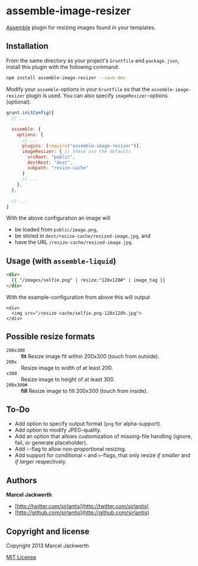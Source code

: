 # assemble-image-resizer

[Assemble](http://assemble.io) plugin for resizing images found in your templates.

## Installation

From the same directory as your project's `Gruntfile` and `package.json`, install this plugin with the following command:

```bash
npm install assemble-image-resizer --save-dev
```

Modify your `assemble`-options in your `Gruntfile` so that the `assemble-image-resizer` plugin is used. You can also specify `imageResizer`-options (optional).

```js
grunt.initConfig({
  // ...
  
  assemble: {
    options: {
      // ...
      plugins: [require("assemble-image-resizer")],
      imageResizer: { // these are the defaults
        srcRoot: "public",
        destRoot: "dest",
        subpath: "resize-cache"
      }
      // ...
    },
  },
  
  // ...
}
```
    
With the above configuration an image will

- be loaded from `public/image.png`,
- be stored in `dest/resize-cache/resized-image.jpg`, and
- have the URL `/resize-cache/resized-image.jpg`.

## Usage (with `assemble-liquid`)
   
```html 
<div>
  {{ "/images/selfie.png" | resize:"128x128#" | image_tag }}
</div>
```
    
With the example-configuration from above this will output

```
<div>
  <img src="/resize-cache/selfie.png-128x128h.jpg">
</div>
```

## Possible resize formats

<dl>
  <dt><code>200x300</code></dt>
  <dd><strong>fit</strong> Resize image fit within 200x300 (touch from outside).</dd>

  <dt><code>200x</code></dt>  
  <dd>Resize image to width of at least 200.</dd>

  <dt><code>x300</code></dt>
  <dd>Resize image to height of at least 300.</dd>
  
  <dt><code>200x300#</code></dt>
  <dd><strong>fill</strong> Resize image to fill 200x300 (touch from inside).</dd>
</dl>

## To-Do

- Add option to specify output format (`png` for alpha-support).
- Add option to modify JPEG-quality.
- Add an option that allows customization of missing-file handling (ignore, fail, or generate placeholder).
- Add `!`-flag to allow non-proportional resizing.
- Add support for conditional `<` and `>`-flags, that only resize *if smaller* and *if larger* respectively.

## Authors

**Marcel Jackwerth**

+ [http://twitter.com/sirlantis](http://twitter.com/sirlantis)
+ [http://github.com/sirlantis](http://github.com/sirlantis)

## Copyright and license

Copyright 2013 Marcel Jackwerth

[MIT License](LICENSE-MIT)
